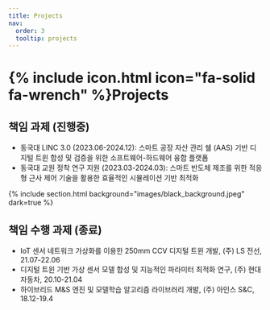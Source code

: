 ```yaml
---
title: Projects
nav:
  order: 3
  tooltip: projects 
---
```


# {% include icon.html icon="fa-solid fa-wrench" %}Projects

## 책임 과제 (진행중)

- 동국대 LINC 3.0 (2023.06-2024.12): 스마트 공장 자산 관리 쉘 (AAS) 기반 디지털 트윈 합성 및 검증을 위한 소프트웨어-하드웨어 융합 플랫폼
- 동국대 교원 정착 연구 지원 (2023.03-2024.03): 스마트 반도체 제조를 위한 적응형 근사 제어 기술을 활용한 효율적인 시뮬레이션 기반 최적화

{% include section.html background="images/black_background.jpeg" dark=true %}

## 책임 수행 과제 (종료) 

- IoT 센서 네트워크 가상화를 이용한 250mm CCV 디지털 트윈 개발, (주) LS 전선, 21.07-22.06 
- 디지털 트윈 기반 가상 센서 모델 합성 및 지능적인 파라미터 최적화 연구, (주) 현대자동차, 20.10-21.04
- 하이브리드 M&S 엔진 및 모델학습 알고리즘 라이브러리 개발, (주) 아인스 S&C, 18.12-19.4

